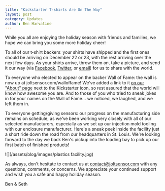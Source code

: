 ```yaml
---
title: "Kickstarter T-shirts Are On The Way"
layout: post
category: Updates
author: Ben Harvatine
---
```


While you all are enjoying the holiday season with friends and families, we hope we can bring you some more holiday cheer!

To all of our t-shirt backers: your shirts have shipped and the first ones should be arriving on December 22 or 23, with the rest arriving over the next few days. As your shirts arrive, throw them on, take a picture, and send it our way (via [Facebook](http://facebook.com/joltsensor), [Twitter](http://twitter.com/joltsensor), or [email](mailto:contact@joltsensor.com)) for us to share with the world.

To everyone who elected to appear on the backer Wall of Fame: the wall is now up at joltsensor.com/walloffame! We've added a link to it [on our "About" page](/about) next to the Kickstarter icon, so rest assured that the world will know how awesome you are. And to those of you who tried to sneak jokes in for your names on the Wall of Fame... we noticed, we laughed, and we left them in.

To everyone getting/giving sensors: our progress on the manufacturing side remains on schedule, as we've been working very closely with all of our selected manufacturers, especially as we set up our injection mold tooling with our enclosure manufacturer. Here's a sneak peek inside the facility just a short ride down the road from our headquarters in St. Louis. We're looking forward to the day we back Ben's pickup into the loading bay to pick up our first batch of finished products!

![](/assets/blog/images/plastics facility.jpg)

As always, don't hesitate to contact us at [contact@joltsensor.com](mailto:contact@joltsensor.com) with any questions, comments, or concerns. We appreciate your continued support and wish you a safe and happy holiday season.

Ben & Seth